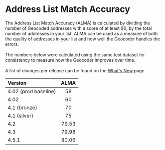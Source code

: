 # Address List Match Accuracy

The Address List Match Accuracy (ALMA) is calculated by dividing the number of Geocoded addresses with a score of at least 90, by the total number of addresses in your list. ALMA can be used as a measure of both the quality of addresses in your list and how well the Geocoder handles the errors.
<br><br>
The numbers below were calculated using the same test dataset for consistency to measure how the Geocoder improves over time.
<br><br>
A list of changes per release can be found on the [What's New](https://github.com/bcgov/ols-geocoder/blob/gh-pages/whats-new.md) page.

| Version           | ALMA  |
|:------------------|:-----:|
| 4.02 (prod baseline) | 58    |
| 4.02              | 60    |
| 4.1 (bronze)      | 70    |
| 4.1 (silver)      | 75    |
| 4.2               | 79.53 |
| 4.3               | 79.98 |
| 4.5.1             | 80.06 |
